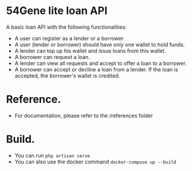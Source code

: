 # 54Gene lite loan API 

A basic loan API with the following functionalities: 

- A user can register as a lender or a borrower.
- A user (lender or borrower) should have only one wallet to hold funds.
- A lender can top up his wallet and issue loans from this wallet. 
- A borrower can request a loan.
- A lender can view all requests and accept to offer a loan to a borrower.
- A borrower can accept or decline a loan from a lender. If the loan is accepted, the borrower's wallet is credited.


# Reference. 

- For documentation, please refer to the /references folder 

# Build. 

- You can run `php artisan serve` 
- You can also use the docker command `docker-compose up --build`
